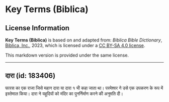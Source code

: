# Key Terms (Biblica)

## License Information

**Key Terms (Biblica)** is based on and adapted from: _Biblica Bible Dictionary_, [Biblica, Inc.](https://www.biblica.com/), 2023, which is licensed under a [CC BY-SA 4.0 license](https://creativecommons.org/licenses/by-sa/4.0/legalcode.en).

This markdown version is provided under the same license.



--------------------------------

## दारा (id: 183406)

फारस का एक राजा जिसे महान दारा या दारा १ भी कहा जाता था। परमेश्वर ने उसे एक उपकरण के रूप में इस्तेमाल किया। दारा ने यहूदियों को मंदिर का पुनर्निर्माण करने की अनुमति दी।


